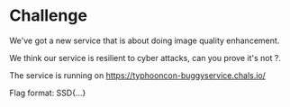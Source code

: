 # Challenge
We've got a new service that is about doing image quality enhancement.

We think our service is resilient to cyber attacks, can you prove it's not ?.

The service is running on https://typhooncon-buggyservice.chals.io/

Flag format: SSD{...}
